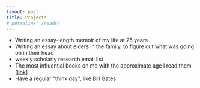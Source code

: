 ```yaml
---
layout: post
title: Projects
# permalink: /reads/
---
```


- Writing an essay-length memoir of my life at 25 years
- Writing an essay about elders in the family, to figure out what was going on in their head
- weekly scholarly research email list
- The most influential books on me with the approximate age I read them [[link]](https://twitter.com/taylorpearsonme/status/930518552578101248?refsrc=email&s=11)
- Have a regular "think day", like Bill Gates 
